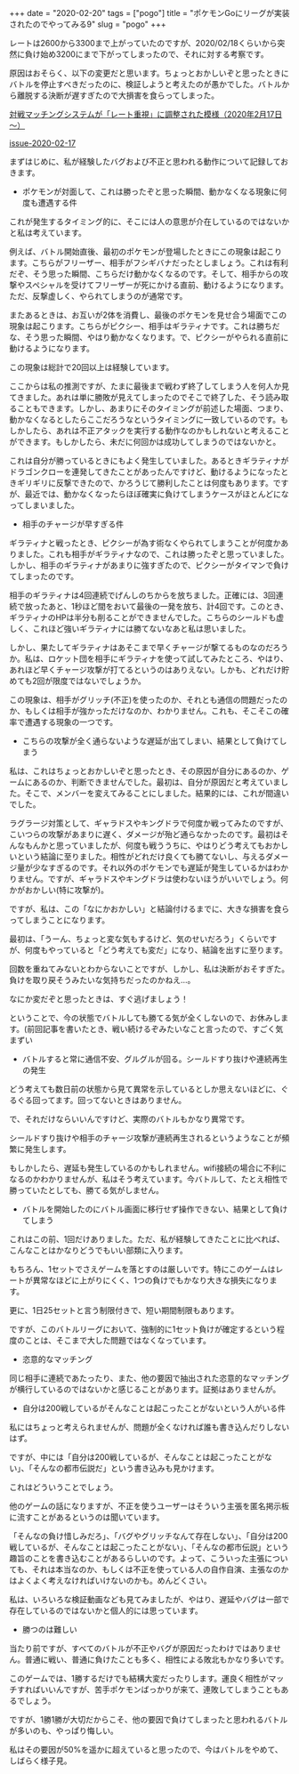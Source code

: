 +++
date = "2020-02-20"
tags = ["pogo"]
title = "ポケモンGoにリーグが実装されたのでやってみる9"
slug = "pogo"
+++

レートは2600から3300まで上がっていたのですが、2020/02/18くらいから突然に負け始め3200にまで下がってしまったので、それに対する考察です。

原因はおそらく、以下の変更だと思います。ちょっとおかしいぞと思ったときにバトルを停止すべきだったのに、検証しようと考えたのが愚かでした。バトルから離脱する決断が遅すぎたので大損害を食らってしまった。

[対戦マッチングシステムが「レート重視」に調整された模様（2020年2月17日～）](https://pokemongo-get.com/pokego03087/#021801)

[issue-2020-02-17](https://niantic.helpshift.com/a/pokemon-go/?p=web&l=ja&s=release-notes-known-issues&f=go-battle-league-status-and-known-issues)

まずはじめに、私が経験したバグおよび不正と思われる動作について記録しておきます。

- ポケモンが対面して、これは勝ったぞと思った瞬間、動かなくなる現象に何度も遭遇する件

これが発生するタイミング的に、そこには人の意思が介在しているのではないかと私は考えています。

例えば、バトル開始直後、最初のポケモンが登場したときにこの現象は起こります。こちらがフリーザー、相手がフシギバナだったとしましょう。これは有利だぞ、そう思った瞬間、こちらだけ動かなくなるのです。そして、相手からの攻撃やスペシャルを受けてフリーザーが死にかける直前、動けるようになります。ただ、反撃虚しく、やられてしまうのが通常です。

またあるときは、お互いが2体を消費し、最後のポケモンを見せ合う場面でこの現象は起こります。こちらがピクシー、相手はギラティナです。これは勝ちだな、そう思った瞬間、やはり動かなくなります。で、ピクシーがやられる直前に動けるようになります。

この現象は総計で20回以上は経験しています。

ここからは私の推測ですが、たまに最後まで戦わず終了してしまう人を何人か見てきました。あれは単に勝敗が見えてしまったのでそこで終了した、そう読み取ることもできます。しかし、あまりにそのタイミングが前述した場面、つまり、動かなくなるとしたらここだろうなというタイミングに一致しているのです。もしかしたら、あれは不正アタックを実行する動作なのかもしれないと考えることができます。もしかしたら、未だに何回かは成功してしまうのではないかと。

これは自分が勝っているときにもよく発生していました。あるときギラティナがドラゴンクローを連発してきたことがあったんですけど、動けるようになったときギリギリに反撃できたので、かろうじて勝利したことは何度もあります。ですが、最近では、動かなくなったらほぼ確実に負けてしまうケースがほとんどになってしまいました。

- 相手のチャージが早すぎる件

ギラティナと戦ったとき、ピクシーが為す術なくやられてしまうことが何度かありました。これも相手がギラティナなので、これは勝ったぞと思っていました。しかし、相手のギラティナがあまりに強すぎたので、ピクシーがタイマンで負けてしまったのです。

相手のギラティナは4回連続でげんしのちからを放ちました。正確には、3回連続で放ったあと、1秒ほど間をおいて最後の一発を放ち、計4回です。このとき、ギラティナのHPは半分も削ることができませんでした。こちらのシールドも虚しく、これほど強いギラティナには勝てないなあと私は思いました。

しかし、果たしてギラティナはあそこまで早くチャージが撃てるものなのだろうか。私は、ロケット団を相手にギラティナを使って試してみたところ、やはり、あれほど早くチャージ攻撃が打てるというのはありえない。しかも、どれだけ貯めても2回が限度ではないでしょうか。

この現象は、相手がグリッチ(不正)を使ったのか、それとも通信の問題だったのか、もしくは相手が強かっただけなのか、わかりません。これも、そこそこの確率で遭遇する現象の一つです。

- こちらの攻撃が全く通らないような遅延が出てしまい、結果として負けてしまう

私は、これはちょっとおかしいぞと思ったとき、その原因が自分にあるのか、ゲームにあるのか、判断できませんでした。最初は、自分が原因だと考えていました。そこで、メンバーを変えてみることにしました。結果的には、これが間違いでした。

ラグラージ対策として、ギャラドスやキングドラで何度か戦ってみたのですが、こいつらの攻撃があまりに遅く、ダメージが殆ど通らなかったのです。最初はそんなもんかと思っていましたが、何度も戦ううちに、やはりどう考えてもおかしいという結論に至りました。相性がどれだけ良くても勝てないし、与えるダメージ量が少なすぎるのです。それ以外のポケモンでも遅延が発生しているかはわかりません。ですが、ギャラドスやキングドラは使わないほうがいいでしょう。何かがおかしい(特に攻撃が)。

ですが、私は、この「なにかおかしい」と結論付けるまでに、大きな損害を食らってしまうことになります。

最初は、「うーん、ちょっと変な気もするけど、気のせいだろう」くらいですが、何度もやっていると「どう考えても変だ」になり、結論を出すに至ります。

回数を重ねてみないとわからないことですが、しかし、私は決断がおそすぎた。負けを取り戻そうみたいな気持ちだったのかねえ...。

なにか変だぞと思ったときは、すぐ逃げましょう！

ということで、今の状態でバトルしても勝てる気が全くしないので、お休みします。(前回記事を書いたとき、戦い続けるぞみたいなこと言ったので、すごく気まずい

- バトルすると常に通信不安、グルグルが回る。シールドすり抜けや連続再生の発生

どう考えても数日前の状態から見て異常を示しているとしか思えないほどに、ぐるぐる回ってます。回ってないときはありません。

で、それだけならいいんですけど、実際のバトルもかなり異常です。

シールドすり抜けや相手のチャージ攻撃が連続再生されるというようなことが頻繁に発生します。

もしかしたら、遅延も発生しているのかもしれません。wifi接続の場合に不利になるのかわかりませんが、私はそう考えています。今バトルして、たとえ相性で勝っていたとしても、勝てる気がしません。

- バトルを開始したのにバトル画面に移行せず操作できない、結果として負けてしまう

これはこの前、1回だけありました。ただ、私が経験してきたことに比べれば、こんなことはかなりどうでもいい部類に入ります。

もちろん、1セットでさえゲームを落とすのは厳しいです。特にこのゲームはレートが異常なほどに上がりにくく、1つの負けでもかなり大きな損失になります。

更に、1日25セットと言う制限付きで、短い期間制限もあります。

ですが、このバトルリーグにおいて、強制的に1セット負けが確定するという程度のことは、そこまで大した問題ではなくなっています。

- 恣意的なマッチング

同じ相手に連続であたったり、また、他の要因で抽出された恣意的なマッチングが横行しているのではないかと感じることがあります。証拠はありませんが。

- 自分は200戦しているがそんなことは起こったことがないという人がいる件

私にはちょっと考えられませんが、問題が全くなければ誰も書き込んだりしないはず。

ですが、中には「自分は200戦しているが、そんなことは起こったことがない」、「そんなの都市伝説だ」という書き込みも見かけます。

これはどういうことでしょう。

他のゲームの話になりますが、不正を使うユーザーはそういう主張を匿名掲示板に流すことがあるというのは聞いています。

「そんなの負け惜しみだろ」、「バグやグリッチなんて存在しない」、「自分は200戦しているが、そんなことは起こったことがない」、「そんなの都市伝説」という趣旨のことを書き込むことがあるらしいのです。よって、こういった主張についても、それは本当なのか、もしくは不正を使っている人の自作自演、主張なのかはよくよく考えなければいけないのかも。めんどくさい。

私は、いろいろな検証動画なども見てみましたが、やはり、遅延やバグは一部で存在しているのではないかと個人的には思っています。

- 勝つのは難しい

当たり前ですが、すべてのバトルが不正やバグが原因だったわけではありません。普通に戦い、普通に負けたことも多く、相性による敗北もかなり多いです。

このゲームでは、1勝するだけでも結構大変だったりします。運良く相性がマッチすればいいんですが、苦手ポケモンばっかりが来て、連敗してしまうこともあるでしょう。

ですが、1勝1勝が大切だからこそ、他の要因で負けてしまったと思われるバトルが多いのも、やっぱり悔しい。

私はその要因が50%を遥かに超えていると思ったので、今はバトルをやめて、しばらく様子見。

